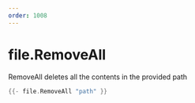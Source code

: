 ```yaml
---
order: 1008
---
```


<!-- Generated by tools/docgen. DO NOT EDIT. -->

# file.RemoveAll

RemoveAll deletes all the contents in the provided path

```go
{{- file.RemoveAll "path" }}
```
